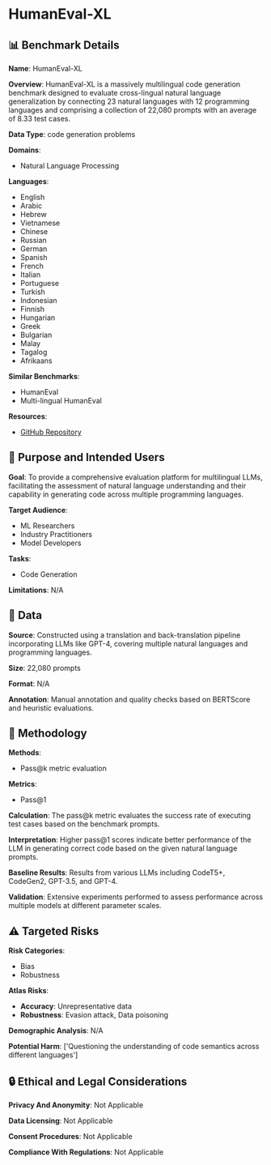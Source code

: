 # HumanEval-XL

## 📊 Benchmark Details

**Name**: HumanEval-XL

**Overview**: HumanEval-XL is a massively multilingual code generation benchmark designed to evaluate cross-lingual natural language generalization by connecting 23 natural languages with 12 programming languages and comprising a collection of 22,080 prompts with an average of 8.33 test cases.

**Data Type**: code generation problems

**Domains**:
- Natural Language Processing

**Languages**:
- English
- Arabic
- Hebrew
- Vietnamese
- Chinese
- Russian
- German
- Spanish
- French
- Italian
- Portuguese
- Turkish
- Indonesian
- Finnish
- Hungarian
- Greek
- Bulgarian
- Malay
- Tagalog
- Afrikaans

**Similar Benchmarks**:
- HumanEval
- Multi-lingual HumanEval

**Resources**:
- [GitHub Repository](https://github.com/FloatAI/humaneval-xl)

## 🎯 Purpose and Intended Users

**Goal**: To provide a comprehensive evaluation platform for multilingual LLMs, facilitating the assessment of natural language understanding and their capability in generating code across multiple programming languages.

**Target Audience**:
- ML Researchers
- Industry Practitioners
- Model Developers

**Tasks**:
- Code Generation

**Limitations**: N/A

## 💾 Data

**Source**: Constructed using a translation and back-translation pipeline incorporating LLMs like GPT-4, covering multiple natural languages and programming languages.

**Size**: 22,080 prompts

**Format**: N/A

**Annotation**: Manual annotation and quality checks based on BERTScore and heuristic evaluations.

## 🔬 Methodology

**Methods**:
- Pass@k metric evaluation

**Metrics**:
- Pass@1

**Calculation**: The pass@k metric evaluates the success rate of executing test cases based on the benchmark prompts.

**Interpretation**: Higher pass@1 scores indicate better performance of the LLM in generating correct code based on the given natural language prompts.

**Baseline Results**: Results from various LLMs including CodeT5+, CodeGen2, GPT-3.5, and GPT-4.

**Validation**: Extensive experiments performed to assess performance across multiple models at different parameter scales.

## ⚠️ Targeted Risks

**Risk Categories**:
- Bias
- Robustness

**Atlas Risks**:
- **Accuracy**: Unrepresentative data
- **Robustness**: Evasion attack, Data poisoning

**Demographic Analysis**: N/A

**Potential Harm**: ['Questioning the understanding of code semantics across different languages']

## 🔒 Ethical and Legal Considerations

**Privacy And Anonymity**: Not Applicable

**Data Licensing**: Not Applicable

**Consent Procedures**: Not Applicable

**Compliance With Regulations**: Not Applicable
